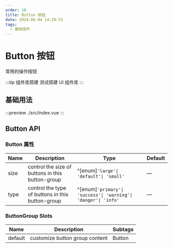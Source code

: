 ```yaml
---
order: 10
title: Button 按钮
date: 2024-06-04 14:28:53
tags: 
  - 基础组件
---
```

# Button 按钮

常用的操作按钮

:::tip 组件库搭建
测试搭建 UI 组件库
:::

<preview path="./src/index.vue" title="Component Preview" description="Preview By Component Form" />

## 基础用法

:::preview
./src/index.vue
:::

## Button API

### Button 属性

| Name | Description                                      | Type                                                           | Default |
| ---- | ------------------------------------------------ | -------------------------------------------------------------- | ------- |
| size | control the size of buttons in this button-group | ^[enum]`'large'\| 'default'\| 'small'`                         | —       |
| type | control the type of buttons in this button-group | ^[enum]`'primary'\| 'success'\| 'warning'\| 'danger'\| 'info'` | —       |

### ButtonGroup Slots

| Name    | Description                    | Subtags |
| ------- | ------------------------------ | ------- |
| default | customize button group content | Button  |
